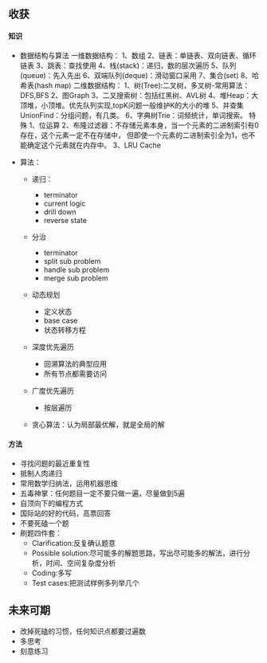 ## 收获
#### 知识
- 数据结构与算法
一维数据结构：
    1、数组
    2、链表：单链表、双向链表、循环链表
    3、跳表：查找使用
    4、栈(stack)：递归，数的层次遍历
    5、队列(queue)：先入先出
    6、双端队列(deque)：滑动窗口采用
    7、集合(set)
    8、哈希表(hash map)
二维数据结构：
    1、树(Tree):二叉树，多叉树-常用算法：DFS,BFS
    2、图Graph
    3、二叉搜索树：包括红黑树、AVL树
    4、堆Heap：大顶堆，小顶堆。优先队列实现,topK问题一般维护K的大小的堆
    5、并查集UnionFind：分组问题，有几类。
    6、字典树Trie：词频统计，单词搜索。
特殊
    1、位运算
    2、布隆过滤器：不存储元素本身，当一个元素的二进制索引有0存在，这个元素一定不在存储中，
        但即使一个元素的二进制索引全为1，也不能确定这个元素就在内存中。
    3、LRU Cache

- 算法：
  - 递归：
    - terminator
    - current logic
    - drill down
    - reverse state
  
  - 分治
    - terminator 
    - split sub problem
    - handle sub problem
    - merge sub problem
  
  - 动态规划    
     - 定义状态
     - base case
     - 状态转移方程 
  - 深度优先遍历
    - 回溯算法的典型应用
    - 所有节点都需要访问
  - 广度优先遍历
    - 按层遍历
  - 贪心算法：认为局部最优解，就是全局的解
  
#### 方法
  - 寻找问题的最近重复性
  - 抵制人肉递归
  - 常用数学归纳法，运用机器思维
  - 五毒神掌：任何题目一定不要只做一遍，尽量做到5遍
  - 自顶向下的编程方式
  - 国际站的好的代码，高票回答
  - 不要死磕一个题
  - 刷题四件套：  
    - Clarification:反复确认题意
    - Possible solution:尽可能多的解题思路，写出尽可能多的解法，进行分析，时间、空间复杂度分析
    - Coding:多写
    - Test cases:把测试样例多列举几个

## 未来可期
  - 改掉死磕的习惯，任何知识点都要过遍数
  - 多思考
  - 刻意练习
  

  